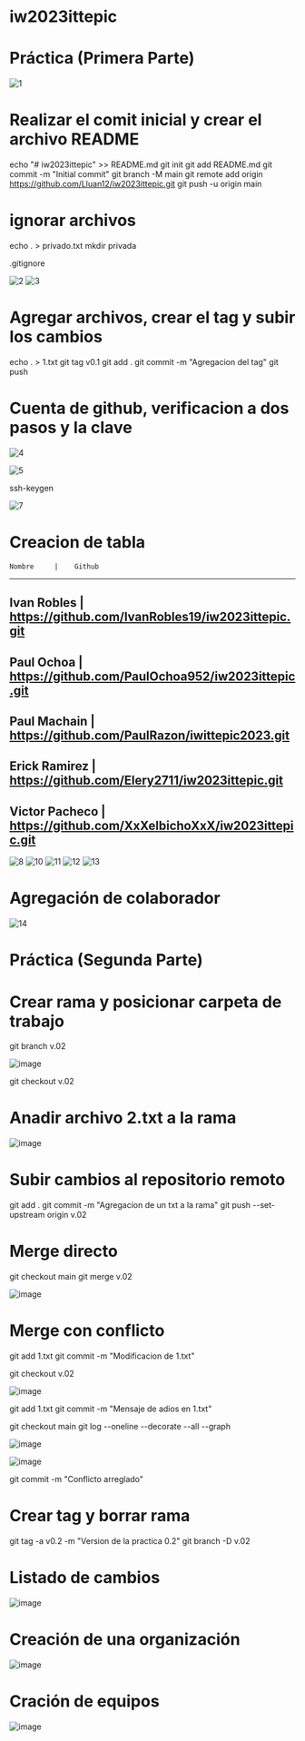 # iw2023ittepic

# Práctica (Primera Parte)

![1](https://github.com/Lluan12/iw2023ittepic/assets/103333263/cfd87f4b-a335-4095-9472-e66d841b26f4)
# Realizar el comit inicial y crear el archivo README
echo "# iw2023ittepic" >> README.md
git init
git add README.md
git commit -m "Initial commit"
git branch -M main
git remote add origin https://github.com/Lluan12/iw2023ittepic.git
git push -u origin main

# ignorar archivos
echo . > privado.txt
mkdir privada

.gitignore

![2](https://github.com/Lluan12/iw2023ittepic/assets/103333263/9eb309a8-7c4e-44ab-af5c-eeb607c680a0)
![3](https://github.com/Lluan12/iw2023ittepic/assets/103333263/23ba33ce-a749-4417-a6ea-99bc01f0f344)


# Agregar archivos, crear el tag y subir los cambios
echo . > 1.txt
git tag v0.1
git add .
git commit -m "Agregacion del tag"
git push 


# Cuenta de github, verificacion a dos pasos y la clave
![4](https://github.com/Lluan12/iw2023ittepic/assets/103333263/8021ff82-df7d-4f6b-a10c-bc2a11a0d88c)

![5](https://github.com/Lluan12/iw2023ittepic/assets/103333263/2cd3d9a8-ee6a-4d4c-b1b3-99722b119ff3)

ssh-keygen

![7](https://github.com/Lluan12/iw2023ittepic/assets/103333263/14f7920b-20d4-4e6d-b3fb-b46d57fce1fb)


# Creacion de tabla

    Nombre     |    Github
--------------------------------
Ivan Robles    | https://github.com/IvanRobles19/iw2023ittepic.git
---------------------------------------------------------------------
Paul Ochoa     | https://github.com/PaulOchoa952/iw2023ittepic.git
---------------------------------------------------------------------
Paul Machain   |  https://github.com/PaulRazon/iwittepic2023.git
---------------------------------------------------------------------
Erick Ramirez  | https://github.com/Elery2711/iw2023ittepic.git
---------------------------------------------------------------------
Victor Pacheco | https://github.com/XxXelbichoXxX/iw2023ittepic.git
----------------------------------------------------------------------

![8](https://github.com/Lluan12/iw2023ittepic/assets/103333263/12635197-e6bb-486e-bf04-36189f6061c9)
![10](https://github.com/Lluan12/iw2023ittepic/assets/103333263/b7fd9d9b-1348-4b0d-8720-07d3b657a9bf)
![11](https://github.com/Lluan12/iw2023ittepic/assets/103333263/8954bb34-52c1-4341-a81b-468de75aab6a)
![12](https://github.com/Lluan12/iw2023ittepic/assets/103333263/81e67cd9-0ce2-47da-803f-49fc4503330d)
![13](https://github.com/Lluan12/iw2023ittepic/assets/103333263/dec8b36c-a0a2-4b4b-9b94-73e2c68080ac)


# Agregación de colaborador

![14](https://github.com/Lluan12/iw2023ittepic/assets/103333263/c4474cf8-1370-4a04-a4d3-cc5fc5de9148)



# Práctica (Segunda Parte)

# Crear rama y posicionar carpeta de trabajo
git branch v.02

![image](https://github.com/Lluan12/iw2023ittepic/assets/103333263/f2c89804-93e8-4961-9b19-12df7de1a45b)

git checkout v.02 

# Anadir archivo 2.txt a la rama

![image](https://github.com/Lluan12/iw2023ittepic/assets/103333263/92edd413-4f1c-4e7b-a36d-e2d11c3f5d18)

# Subir cambios al repositorio remoto

git add .
git commit -m "Agregacion de un txt a la rama"
git push --set-upstream origin v.02

# Merge directo

git checkout main
git merge v.02

![image](https://github.com/Lluan12/iw2023ittepic/assets/103333263/fb5acd8e-58b9-49ce-ac23-ac6b216011f7)


# Merge con conflicto

git add 1.txt
git commit -m "Modificacion de 1.txt"

git checkout v.02

![image](https://github.com/Lluan12/iw2023ittepic/assets/103333263/cb35af48-6256-4192-a34a-8aa1707194ea)

git add 1.txt
git commit -m "Mensaje de adios en 1.txt"

git checkout main
git log --oneline --decorate --all --graph

![image](https://github.com/Lluan12/iw2023ittepic/assets/103333263/7acfe1e1-3df3-4502-a4f4-80fe102c50e1)

![image](https://github.com/Lluan12/iw2023ittepic/assets/103333263/6adbb24e-f968-400b-b842-c52b27a94af7)

git commit -m "Conflicto arreglado"

# Crear tag y borrar rama

git tag -a v0.2 -m "Version de la practica 0.2"
git branch -D v.02

# Listado de cambios

![image](https://github.com/Lluan12/iw2023ittepic/assets/103333263/d1a212c3-ce94-420f-8c7e-b04c72d07de9)


# Creación de una organización

![image](https://github.com/Lluan12/iw2023ittepic/assets/103333263/5114ff76-b201-4fc3-a62f-684a77db614c)

# Cración de equipos

![image](https://github.com/Lluan12/iw2023ittepic/assets/103333263/2146cddd-178c-43d2-9009-3c2c0f6f7379)


